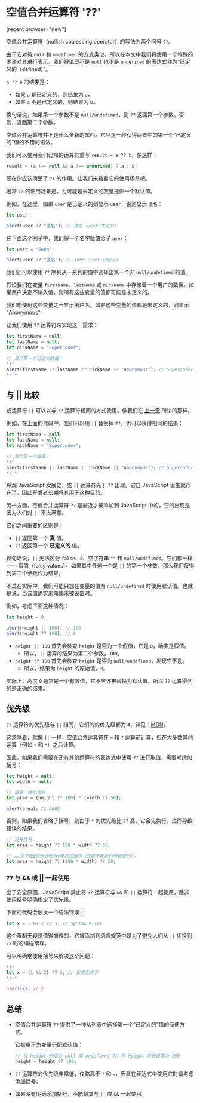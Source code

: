 # 空值合并运算符 '??'

[recent browser="new"]

空值合并运算符（nullish coalescing operator）的写法为两个问号 `??`。

由于它对待 `null` 和 `undefined` 的方式类似，所以在本文中我们将使用一个特殊的术语对其进行表示。我们将值既不是 `null` 也不是 `undefined` 的表达式称为“已定义的（defined）”。

`a ?? b` 的结果是：
- 如果 `a` 是已定义的，则结果为 `a`，
- 如果 `a` 不是已定义的，则结果为 `b`。

换句话说，如果第一个参数不是 `null/undefined`，则 `??` 返回第一个参数。否则，返回第二个参数。

空值合并运算符并不是什么全新的东西。它只是一种获得两者中的第一个“已定义的”值的不错的语法。

我们可以使用我们已知的运算符重写 `result = a ?? b`，像这样：

```js
result = (a !== null && a !== undefined) ? a : b;
```

现在你应该清楚了 `??` 的作用。让我们来看看它的使用场景吧。

通常 `??` 的使用场景是，为可能是未定义的变量提供一个默认值。

例如，在这里，如果 `user` 是已定义的则显示 `user`，否则显示 `匿名`：

```js run
let user;

alert(user ?? "匿名"); // 匿名（user 未定义）
```

在下面这个例子中，我们将一个名字赋值给了 `user`：

```js run
let user = "John";

alert(user ?? "匿名"); // John（user 已定义）
```

我们还可以使用 `??` 序列从一系列的值中选择出第一个非 `null/undefined` 的值。

假设我们在变量 `firstName`、`lastName` 或 `nickName` 中存储着一个用户的数据。如果用户决定不输入值，则所有这些变量的值都可能是未定义的。

我们想使用这些变量之一显示用户名，如果这些变量的值都是未定义的，则显示 "Anonymous"。

让我们使用 `??` 运算符来实现这一需求：

```js run
let firstName = null;
let lastName = null;
let nickName = "Supercoder";

// 显示第一个已定义的值：
*!*
alert(firstName ?? lastName ?? nickName ?? "Anonymous"); // Supercoder
*/!*
```

## 与 || 比较

或运算符 `||` 可以以与 `??` 运算符相同的方式使用。像我们在 [上一章](info:logical-operators#or-finds-the-first-truthy-value) 所讲的那样。

例如，在上面的代码中，我们可以用 `||` 替换掉 `??`，也可以获得相同的结果：

```js run
let firstName = null;
let lastName = null;
let nickName = "Supercoder";

// 显示第一个真值：
*!*
alert(firstName || lastName || nickName || "Anonymous"); // Supercoder
*/!*
```

纵观 JavaScript 发展史，或 `||` 运算符先于 `??` 出现。它自 JavaScript 诞生就存在了，因此开发者长期将其用于这种目的。

另一方面，空值合并运算符 `??` 是最近才被添加到 JavaScript 中的，它的出现是因为人们对 `||` 不太满意。

它们之间重要的区别是：
- `||` 返回第一个 **真** 值。
- `??` 返回第一个 **已定义的** 值。

换句话说，`||` 无法区分 `false`、`0`、空字符串 `""` 和 `null/undefined`。它们都一样 —— 假值（falsy values）。如果其中任何一个是 `||` 的第一个参数，那么我们将得到第二个参数作为结果。

不过在实际中，我们可能只想在变量的值为 `null/undefined` 时使用默认值。也就是说，当该值确实未知或未被设置时。

例如，考虑下面这种情况：

```js run
let height = 0;

alert(height || 100); // 100
alert(height ?? 100); // 0
```

- `height || 100` 首先会检查 `height` 是否为一个假值，它是 `0`，确实是假值。
    - 所以，`||` 运算的结果为第二个参数，`100`。
- `height ?? 100` 首先会检查 `height` 是否为 `null/undefined`，发现它不是。
    - 所以，结果为 `height` 的原始值，`0`。

实际上，高度 `0` 通常是一个有效值，它不应该被替换为默认值。所以 `??` 运算得到的是正确的结果。

## 优先级

`??` 运算符的优先级与 `||` 相同，它们的的优先级都为 `4`，详见：[MDN](https://developer.mozilla.org/en-US/docs/Web/JavaScript/Reference/Operators/Operator_Precedence#Table)。

这意味着，就像 `||` 一样，空值合并运算符在 `=` 和 `?` 运算前计算，但在大多数其他运算（例如 `+` 和 `*`）之后计算。

因此，如果我们需要在还有其他运算符的表达式中使用 `??` 进行取值，需要考虑加括号：

```js run
let height = null;
let width = null;

// 重要：使用括号
let area = (height ?? 100) * (width ?? 50);

alert(area); // 5000
```

否则，如果我们省略了括号，则由于 `*` 的优先级比 `??` 高，它会先执行，进而导致错误的结果。

```js
// 没有括号
let area = height ?? 100 * width ?? 50;

// ……与下面这行代码的计算方式相同（应该不是我们所期望的）：
let area = height ?? (100 * width) ?? 50;
```

### ?? 与 && 或 || 一起使用

出于安全原因，JavaScript 禁止将 `??` 运算符与 `&&` 和 `||` 运算符一起使用，除非使用括号明确指定了优先级。

下面的代码会触发一个语法错误：

```js run
let x = 1 && 2 ?? 3; // Syntax error
```

这个限制无疑是值得商榷的，它被添加到语言规范中是为了避免人们从 `||` 切换到 `??` 时的编程错误。

可以明确地使用括号来解决这个问题：

```js run
*!*
let x = (1 && 2) ?? 3; // 正常工作了
*/!*

alert(x); // 2
```

## 总结

- 空值合并运算符 `??` 提供了一种从列表中选择第一个“已定义的”值的简便方式。

    它被用于为变量分配默认值：

    ```js
    // 当 height 的值为 null 或 undefined 时，将 height 的值设置为 100
    height = height ?? 100;
    ```

- `??` 运算符的优先级非常低，仅略高于 `?` 和 `=`，因此在表达式中使用它时请考虑添加括号。
- 如果没有明确添加括号，不能将其与 `||` 或 `&&` 一起使用。
